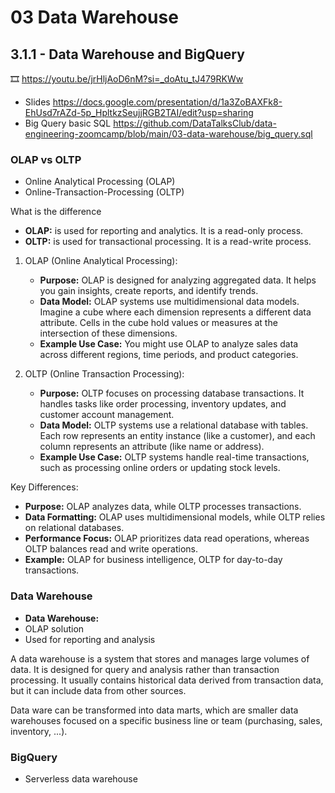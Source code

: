 # 03 Data Warehouse

## 3.1.1 - Data Warehouse and BigQuery

🎞️ https://youtu.be/jrHljAoD6nM?si=_doAtu_tJ479RKWw

- Slides https://docs.google.com/presentation/d/1a3ZoBAXFk8-EhUsd7rAZd-5p_HpltkzSeujjRGB2TAI/edit?usp=sharing
- Big Query basic SQL https://github.com/DataTalksClub/data-engineering-zoomcamp/blob/main/03-data-warehouse/big_query.sql

### OLAP vs OLTP

- Online Analytical Processing (OLAP) 
- Online-Transaction-Processing (OLTP)

What is the difference

- **OLAP:** is used for reporting and analytics. It is a read-only process.
- **OLTP:** is used for transactional processing. It is a read-write process.


1. OLAP (Online Analytical Processing):

    - **Purpose:** OLAP is designed for analyzing aggregated data. It helps you gain insights, create reports, and identify trends.
    - **Data Model:** OLAP systems use multidimensional data models. Imagine a cube where each dimension represents a different data attribute. Cells in the cube hold values or measures at the intersection of these dimensions.
    - **Example Use Case:** You might use OLAP to analyze sales data across different regions, time periods, and product categories.

1. OLTP (Online Transaction Processing):

    - **Purpose:** OLTP focuses on processing database transactions. It handles tasks like order processing, inventory updates, and customer account management.
    - **Data Model:** OLTP systems use a relational database with tables. Each row represents an entity instance (like a customer), and each column represents an attribute (like name or address).
    - **Example Use Case:** OLTP systems handle real-time transactions, such as processing online orders or updating stock levels.

Key Differences:

- **Purpose:** OLAP analyzes data, while OLTP processes transactions.
- **Data Formatting:** OLAP uses multidimensional models, while OLTP relies on relational databases.
- **Performance Focus:** OLAP prioritizes data read operations, whereas OLTP balances read and write operations.
- **Example:** OLAP for business intelligence, OLTP for day-to-day transactions.

### Data Warehouse

- **Data Warehouse:** 
- OLAP solution
- Used for reporting and analysis

A data warehouse is a system that stores and manages large volumes of data. It is designed for query and analysis rather than transaction processing. It usually contains historical data derived from transaction data, but it can include data from other sources. 

Data ware can be transformed into data marts, which are smaller data warehouses focused on a specific business line or team (purchasing, sales, inventory, ...).

### BigQuery

- Serverless data warehouse
